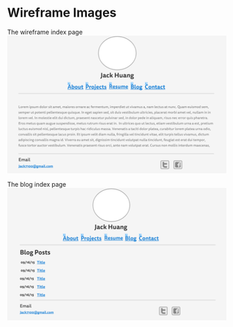 # Wireframe Images

The wireframe index page
![Alt text](./imgs/wireframe-index.png)

The blog index page
![Alt text](./imgs/wireframe-blog-index.png)
